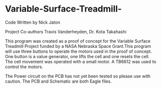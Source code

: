 # Variable-Surface-Treadmill-

Code Written by Nick Jaton

Project Co-authors Travis Vanderheyden, Dr. Kota Takahashi

This program was created as a proof of concept for the Variable Surface Treadmill Project funded by a NASA Nebraska Space Grant.This program will use three buttons to operate the motors used in the proof of concept. One button is a value generator, one lifts the cell and one resets the cell. The cell movement was operated with a small motor. A TB6612 was used to control the motors.

The Power circuit on the PCB has not yet been tested so please use with caution. The PCB and Schematic are both Eagle files. 

